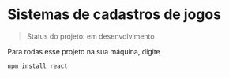 <h1> Sistemas de cadastros de jogos </h1>

> Status do projeto: em desenvolvimento

Para rodas esse projeto na sua máquina, digite

```
npm install react
```
